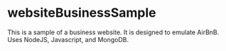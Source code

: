 # websiteBusinessSample
This is a sample of a business website. It is designed to emulate AirBnB. Uses NodeJS, Javascript, and MongoDB.
